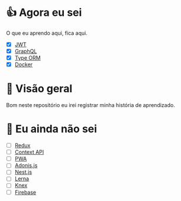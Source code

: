 # 👍 Agora eu sei

O que eu aprendo aqui, fica aqui.

- [x] [JWT](https://jwt.io/)
- [x] [GraphQL](https://graphql.org/)
- [x] [Type ORM](https://typeorm.io)
- [x] [Docker](https://www.docker.com/)

# 🚀 Visão geral

Bom neste repositório eu irei registrar minha história de aprendizado.

# 🤔 Eu ainda não sei

- [ ] [Redux](https://redux.js.org/)
- [ ] [Context API](https://reactjs.org/docs/context.html)
- [ ] [PWA](https://web.dev/progressive-web-apps/)
- [ ] [Adonis.js](https://adonisjs.com/)
- [ ] [Nest.js](https://nestjs.com/)
- [ ] [Lerna](https://lerna.js.org/)
- [ ] [Knex](http://knexjs.org/)
- [ ] [Firebase](https://firebase.google.com/)

